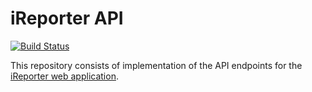 # iReporter API

[![Build Status](https://travis-ci.org/khwilo/ireporter-API.svg?branch=ch-setup-travis-ci-162338868)](https://travis-ci.org/khwilo/ireporter-API)  

This repository consists of implementation of the API endpoints for the [iReporter web application](https://khwilo.github.io/iReporter/UI/).  
